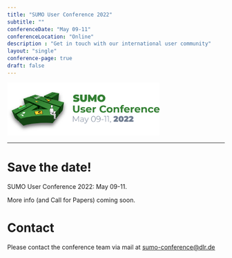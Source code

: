 ```yaml
---
title: "SUMO User Conference 2022"
subtitle: ""
conferenceDate: "May 09-11"
conferenceLocation: "Online"
description : "Get in touch with our international user community"
layout: "single"
conference-page: true
draft: false
---
```


<div class="text-center"><img src="../images/banner_2022.png" style="width:70%;" alt="Conference artwork" class="img-responsive"/></div>

---

# Save the date!
SUMO User Conference 2022: May 09-11.

More info (and Call for Papers) coming soon.

# Contact
Please contact the conference team via mail at [sumo-conference@dlr.de](mailto:sumo-conference@dlr.de)
